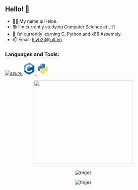 ## Hello! 👋
- 👨‍🎓 My name is Heine.
- 📚 I’m currently studying Computer Science at UiT.
- 🌱 I’m currently learning C, Python and x86 Assembly. 
- 📫 Email: hly023@uit.no

<h3 align="left">Languages and Tools:</h3>
<p align="left"> <a href="https://azure.microsoft.com/en-in/" target="_blank" rel="noreferrer"> <img src="https://www.vectorlogo.zone/logos/microsoft_azure/microsoft_azure-icon.svg" alt="azure" width="40" height="40"/> </a> <a href="https://www.cprogramming.com/" target="_blank" rel="noreferrer"> <img src="https://raw.githubusercontent.com/devicons/devicon/master/icons/c/c-original.svg" alt="c" width="40" height="40"/> </a> <a href="https://www.python.org" target="_blank" rel="noreferrer"> <img src="https://raw.githubusercontent.com/devicons/devicon/master/icons/python/python-original.svg" alt="python" width="40" height="40"/> </a> </p>




<div id="header" align="center">
  <img src="https://media.giphy.com/media/XHAv3GveJMXMXSumkO/giphy.gif" width="320" height="270"/>

<p><img align="center" src="https://github-readme-streak-stats.herokuapp.com/?user=trigez&" alt="trigez" /></p>
 
 <p align="center"> <img src="https://komarev.com/ghpvc/?username=trigez&label=Profile%20views&color=0e75b6&style=flat" alt="trigez" /> </p>

</div>

